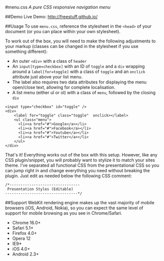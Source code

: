 #menu.css
*A pure CSS responsive navigation menu*


##Demo
Live Demo:  http://freestuff.github.io/


##Usage
To use `menu.css`, reference the stylesheet in the `<head>` of your document (or you can place within your own stylesheet).

To work out of the box, you will need to make the following adjustments to your markup (classes can be changed in the stylesheet if you use something different):
* An outer `<div>` with a class of `header` 
* An `input[type=checkbox]` with an ID of `toggle` and a `div` wrapping around a `label[for=toggle]` with a class of `toggle` and an `onclick` attribute just above your list menu.
* The label also requires two data attributes for displaying the menu open/close text, allowing for complete localisation.
* A list menu (either ul or ol) with a class of `menu`, followed by the closing `div`

```
<input type="checkbox" id="toggle" />
<div>
	<label for="toggle" class="toggle"  onclick></label>
	<ul class="menu">
	  <li><a href="#">Google</a></li>
	  <li><a href="#">Facebook</a></li>		
	  <li><a href="#">Youtube</a></li>	
	  <li><a href="#">Twitter</a></li>
	</ul>
</div>
```

That's it! Everything works out of the box with this setup. However, like any CSS plugin/snippet, you will probably want to stylize it to match your sites theme. I've separated all functional CSS from the presentational CSS so you can jump right in and change everything you need without breaking the plugin. Just edit as needed below the following CSS comment:

```
/*--------------------------------
 Presentation Styles (Editable)
---------------------------------*/
```

##Support
WebKit rendering engine makes up the vast majority of mobile browsers (iOS, Android, Nokia), so you can expect the same level of support for mobile browsing as you see in Chrome/Safari.

* Chrome 16.0+
* Safari 5.1+
* Firefox 4.0+
* Opera 12
* IE9*
* iOS 4.0+
* Android 2.3+